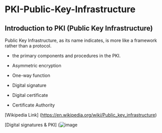 # PKI-Public-Key-Infrastructure
## Introduction to PKI (Public Key Infrastructure)

Public Key Infrastructure, as its name indicates, is more like a framework rather than a protocol.

- the primary components and procedures in the PKI.

- Asymmetric encryption
- One-way function
- Digital signature
- Digital certificate
- Certificate Authority

[Wikipedia Link] (https://en.wikipedia.org/wiki/Public_key_infrastructure)

[Digital signatures & PKI] (![image](https://user-images.githubusercontent.com/61211023/124836354-c17b0080-df7a-11eb-9129-477405d9ae9f.png)

